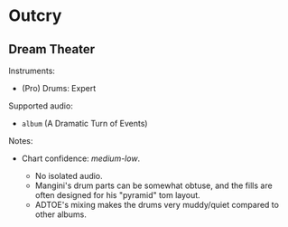 # Outcry

## Dream Theater

Instruments:

  * (Pro) Drums: Expert

Supported audio:

  * `album` (A Dramatic Turn of Events)

Notes:

  * Chart confidence: *medium-low*.

    * No isolated audio.
    * Mangini's drum parts can be somewhat obtuse, and the fills are often
      designed for his "pyramid" tom layout.
    * ADTOE's mixing makes the drums very muddy/quiet compared to other albums.
